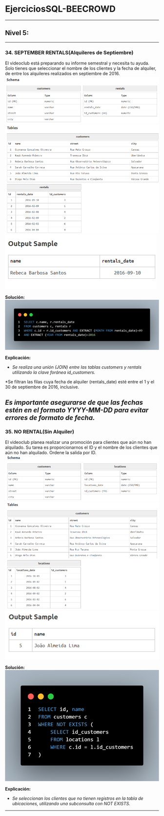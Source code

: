 # EjerciciosSQL-BEECROWD 
--- 
## Nivel 5: 
--- 

### 34. SEPTEMBER RENTALS(Alquileres de Septiembre) 
El videoclub está preparando su informe semestral y necesita tu ayuda. Solo tienes que seleccionar el nombre de los clientes y la fecha de alquiler, de entre los alquileres realizados en septiembre de 2016.
![Tabla100](imagenes/Tabla100.png) 
![Tabla101](imagenes/Tabla101.png) 
![Tabla102](imagenes/Tabla102.png) 

**Solución:**
![Consulta34](imagenes/Consulta34.png) 

**Explicación:** 
* *Se realiza una unión (JOIN) entre las tablas customers y rentals utilizando la clave foránea id_customers.*

*Se filtran las filas cuya fecha de alquiler (rentals_date) esté entre el 1 y el 30 de septiembre de 2016, inclusive.

*Es importante asegurarse de que las fechas estén en el formato YYYY-MM-DD para evitar errores de formato de fecha.* 
---

### 35. NO RENTAL(Sin Alquiler) 
El videoclub planea realizar una promoción para clientes que aún no han alquilado.
Su tarea es proporcionarnos el ID y el nombre de los clientes que aún no han alquilado. Ordene la salida por ID.
![Tabla107](imagenes/Tabla103.png) 
![Tabla106](imagenes/Tabla104.png) 
![Tabla105](imagenes/Tabla105.png) 

**Solución:**
![Consulta35](imagenes/Consulta35.png) 

**Explicación:** 
* *Se seleccionan los clientes que no tienen registros en la tabla de ubicaciones, utilizando una subconsulta con NOT EXISTS.* 
---


